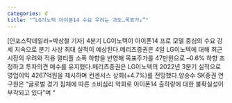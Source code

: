 ```yaml
---
categories: d
title: "“LG이노텍 아이폰14 수요 우려는 과도…목표가↓”"
---
```

[인포스탁데일리=박상철 기자] 4분기 LG이노텍이 아이폰14 프로 모델 중심의 수요 강세 지속으로 분기 사상 최대 실적이 예상된다.메리츠증권은 4일 LG이노텍에 대해 최근 시장의 우려와 적용 멀티플 소폭 하향을 반영해 목표주가를 47만원으로 –0.6% 하향 조정하고 투자의견 매수를 유지했다.메리츠증권은 LG이노텍의 2022년 3분기 실적으로 영업이익 4267억원을 제시하며 컨센서스 상회(+4.7%)를 전망했다.양승수 SK증권 연구원은 “글로벌 경기 침체에 따른 소비심리 악화로 아이폰14 출하량에 대한 불확실성이 부각되고 있다”며 “